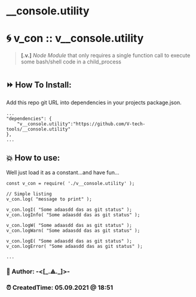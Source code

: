 # __console.utility


# 🌀 v_con :: **v__console.utility**
> **[.v.]** *Node Module* that only requires a single function call to execute some bash/shell code in a child_process

#
## ⏩ How To Install:
Add this repo git URL into dependencies in your projects package.json.  

	...
	"dependencies": {
		"v__console.utility":"https://github.com/V-tech-tools/__console.utility"  
	}, 
	...

## 💥 How to use:
Well just load it as a constant...and have fun... 

	const v_con = require( './v__console.utility' );

	// Simple listing
	v_con.log( "message to print" );

	v_con.logI( "Some adaasdd das as git status" );
	v_con.logInfo( "Some adaasdd das as git status" );

	v_con.logW( "Some adaasdd das as git status" );
	v_con.logWarn( "Some adaasdd das as git status" );
  
	v_con.logE( "Some adaasdd das as git status" );
	v_con.logError( "Some adaasdd das as git status" );

	...



### 👻 Author: **-<[\_.⟁.\_]>-**   
### ⏰ CreatedTime: 05.09.2021 @ 18:51
